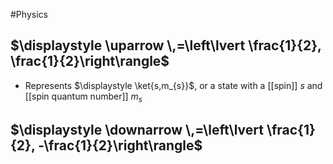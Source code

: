 #Physics 
## $\displaystyle \uparrow \,=\left\lvert \frac{1}{2}, \frac{1}{2}\right\rangle$
* Represents $\displaystyle \ket{s,m_{s}}$, or a state with a [[spin]] $\displaystyle s$ and [[spin quantum number]] $\displaystyle m_{s}$
## $\displaystyle \downarrow  \,=\left\lvert \frac{1}{2}, -\frac{1}{2}\right\rangle$
